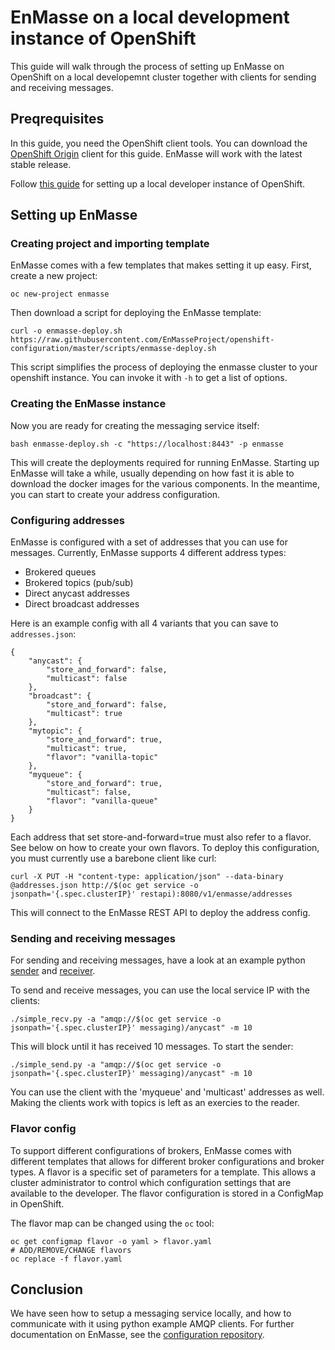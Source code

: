 # EnMasse on a local development instance of OpenShift

This guide will walk through the process of setting up EnMasse on OpenShift on a local developemnt
cluster together with clients for sending and receiving messages.

## Preqrequisites

In this guide, you need the OpenShift client tools.  You can download the [OpenShift Origin](https://github.com/openshift/origin/releases) client for this guide. EnMasse will work with the latest stable release.

Follow [this guide](https://github.com/openshift/origin/blob/master/docs/cluster_up_down.md) for setting up a local developer instance of OpenShift.

## Setting up EnMasse

### Creating project and importing template

EnMasse comes with a few templates that makes setting it up easy. First, create a new project:

    oc new-project enmasse

Then download a script for deploying the EnMasse template:

    curl -o enmasse-deploy.sh https://raw.githubusercontent.com/EnMasseProject/openshift-configuration/master/scripts/enmasse-deploy.sh

This script simplifies the process of deploying the enmasse cluster to your openshift instance. You can invoke it with `-h` to get a list of options.

### Creating the EnMasse instance

Now you are ready for creating the messaging service itself:

    bash enmasse-deploy.sh -c "https://localhost:8443" -p enmasse

This will create the deployments required for running EnMasse. Starting up EnMasse will take a while, usually depending on how fast it is able to download the docker images for the various components.  In the meantime, you can start to create your address configuration.

### Configuring addresses 

EnMasse is configured with a set of addresses that you can use for messages. Currently, EnMasse supports 4 different address types:

   * Brokered queues
   * Brokered topics (pub/sub)
   * Direct anycast addresses 
   * Direct broadcast addresses

Here is an example config with all 4 variants that you can save to `addresses.json`:

```
{
    "anycast": {
        "store_and_forward": false,
        "multicast": false
    },
    "broadcast": {
        "store_and_forward": false,
        "multicast": true
    },
    "mytopic": {
        "store_and_forward": true,
        "multicast": true,
        "flavor": "vanilla-topic"
    },
    "myqueue": {
        "store_and_forward": true,
        "multicast": false,
        "flavor": "vanilla-queue"
    }
}
```

Each address that set store-and-forward=true must also refer to a flavor. See below on how to create
your own flavors. To deploy this configuration, you must currently use a barebone client like curl:

    curl -X PUT -H "content-type: application/json" --data-binary @addresses.json http://$(oc get service -o jsonpath='{.spec.clusterIP}' restapi):8080/v1/enmasse/addresses

This will connect to the EnMasse REST API to deploy the address config.

### Sending and receiving messages

For sending and receiving messages, have a look at an example python [sender](http://qpid.apache.org/releases/qpid-proton-0.15.0/proton/python/examples/simple_send.py.html) and [receiver](http://qpid.apache.org/releases/qpid-proton-0.15.0/proton/python/examples/simple_recv.py.html).

To send and receive messages, you can use the local service IP with the clients:

    ./simple_recv.py -a "amqp://$(oc get service -o jsonpath='{.spec.clusterIP}' messaging)/anycast" -m 10

This will block until it has received 10 messages. To start the sender:

    ./simple_send.py -a "amqp://$(oc get service -o jsonpath='{.spec.clusterIP}' messaging)/anycast" -m 10

You can use the client with the 'myqueue' and 'multicast' addresses as well. Making the clients work
with topics is left as an exercies to the reader.

### Flavor config

To support different configurations of brokers, EnMasse comes with different templates that allows
for different broker configurations and broker types.  A flavor is a specific set of parameters for a template. This
allows a cluster administrator to control which configuration settings that are available to the
developer. The flavor configuration is stored in a ConfigMap in OpenShift.

The flavor map can be changed using the `oc` tool:

    oc get configmap flavor -o yaml > flavor.yaml
    # ADD/REMOVE/CHANGE flavors
    oc replace -f flavor.yaml

## Conclusion

We have seen how to setup a messaging service locally, and how to communicate with it using python
example AMQP clients. For further documentation on EnMasse, see the [configuration repository](https://github.com/EnMasseProject/openshift-configuration).
